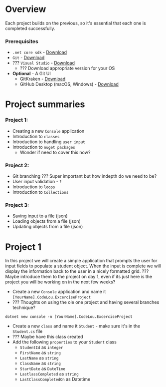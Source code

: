 # Overview

Each project builds on the previous, so it's essential that each one is completed successfully.

### Prerequisites

- `.net core sdk` - [Download](https://github.com/SamirBanjanovic/SamirBanjanovic.CodeLouisville.CSharp.Projects.Docs.git)
- `Git` - [Download](https://git-scm.com/downloads)
- ??? `Visual Studio` - [Download](https://visualstudio.microsoft.com/vs/community/)
  - ??? Download appropriate version for your OS
- __Optional__ - A Git UI 
    - GitKraken  - [Download](https://www.gitkraken.com/git-client)
    - GitHub Desktop (macOS, Windows) - [Download](https://desktop.github.com/)
# Project summaries

### Project 1:
- Creating a new `Console` application
- Introduction to `classes`
- Introduction to handling `user input`
- Introduction to `nuget packages`
  - Wonder if need to cover this now?

### Project 2:
- Git branching ??? Super important but how indepth do we need to be?
- User input validation - `?`
- Introduction to `loops`
- Introduction to `Collections`

### Project 3:
- Saving input to a file (json)
- Loading objects from a file (json)
- Updating objects from a file (json)


# Project 1

In this project we will create a simple application that prompts the user for input fields to populate a student object.  When the input is complete we will display the information back to the user in a nicely formatted grid. ??? Maybe introduce them to the project on day 1, even if its just here is the project you will be working on in the next few weeks?

- Create a new `Console` application and name it `[YourName].CodeLou.ExcerciseProject`
- ??? Thoughts on using the ole one project and having several branches technique?

`dotnet new console -n [YourName].CodeLou.ExcerciseProject`

- Create a new `class` and name it `Student` - make sure it's in the `Student.cs` file
- ??? Maybe have this class created 
- Add the following `properties` to your `Student` class
    - `StudentId` as `integer`
    - `FirstName` as `string`
    - `LastName` as `string`
    - `ClassName` as `string`
    - `StartDate` as `DateTime`
    - `LastlassCompleted` as `string`
    - `LastClassCompletedOn` as Datetime
